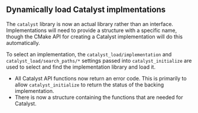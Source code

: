 ## Dynamically load Catalyst implmentations

The `catalyst` library is now an actual library rather than an interface.
Implementations will need to provide a structure with a specific name, though
the CMake API for creating a Catalyst implementation will do this
automatically.

To select an implementation, the `catalyst_load/implementation` and
`catalyst_load/search_paths/*` settings passed into `catalyst_initialize` are
used to select and find the implementation library and load it.

  - All Catalyst API functions now return an error code. This is primarily to
    allow `catalyst_initialize` to return the status of the backing
    implementation.
  - There is now a structure containing the functions that are needed for
    Catalyst.
